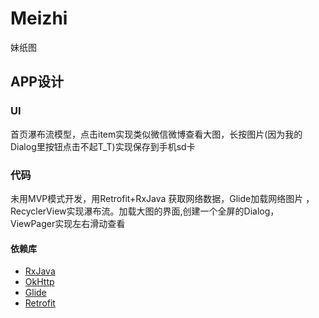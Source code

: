 # Meizhi
妹纸图

## APP设计

### UI
首页瀑布流模型，点击item实现类似微信微博查看大图，长按图片(因为我的Dialog里按钮点击不起T_T)实现保存到手机sd卡

### 代码
未用MVP模式开发，用Retrofit+RxJava 获取网络数据，Glide加载网络图片 ，RecyclerView实现瀑布流。加载大图的界面,创建一个全屏的Dialog，
ViewPager实现左右滑动查看

#### 依赖库
* [RxJava](https://github.com/ReactiveX/RxJava) 
* [OkHttp](https://github.com/square/okhttp)
* [Glide](https://github.com/bumptech/glide)
* [Retrofit](https://github.com/square/retrofit)
